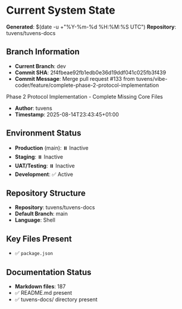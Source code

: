 # Current System State
**Generated**: $(date -u +"%Y-%m-%d %H:%M:%S UTC")
**Repository**: tuvens/tuvens-docs

## Branch Information
- **Current Branch**: dev
- **Commit SHA**: 2f4fbeae92fb1edb0e36d19ddf041c025fb3f439
- **Commit Message**: Merge pull request #133 from tuvens/vibe-coder/feature/complete-phase-2-protocol-implementation

Phase 2 Protocol Implementation - Complete Missing Core Files
- **Author**: tuvens
- **Timestamp**: 2025-08-14T23:43:45+01:00

## Environment Status
- **Production** (main): ⏸️ Inactive
- **Staging**: ⏸️ Inactive
- **UAT/Testing**: ⏸️ Inactive
- **Development**: ✅ Active

## Repository Structure
- **Repository**: tuvens/tuvens-docs
- **Default Branch**: main
- **Language**: Shell

## Key Files Present
- ✅ `package.json`

## Documentation Status
- **Markdown files**: 187
- ✅ README.md present
- ✅ tuvens-docs/ directory present
